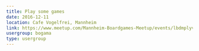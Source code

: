 ```yaml
---
title: Play some games
date: 2016-12-11
location: Cafe Vogelfrei, Mannheim
link: https://www.meetup.com/Mannheim-Boardgames-Meetup/events/lbdmplyvqbpb/
usergroup: bogama
type: usergroup
---
```

